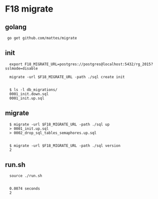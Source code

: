 F18 migrate
===============


golang
------

     go get github.com/mattes/migrate


init
--------

      export F18_MIGRATE_URL=postgres://postgres@localhost:5432/rg_2015?sslmode=disable 

      migrate -url $F18_MIGRATE_URL -path ./sql create init


      $ ls -l db_migrations/
      0001_init.down.sql
      0001_init.up.sql


migrate
----------

      $ migrate -url $F18_MIGRATE_URL -path ./sql up
      > 0001_init.up.sql
      > 0002_drop_sql_tables_semaphores.up.sql


      $ migrate -url $F18_MIGRATE_URL -path ./sql version
      2


run.sh
-------

      source ./run.sh


      0.0074 seconds
      2

